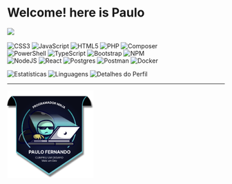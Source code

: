 


# Welcome! here is Paulo
![](https://komarev.com/ghpvc/?username=PauloTIgit-github-username) <br>

![CSS3](https://img.shields.io/badge/css3-%231572B6.svg?style=flat&logo=css3&logoColor=white) ![JavaScript](https://img.shields.io/badge/javascript-%23323330.svg?style=flat&logo=javascript&logoColor=%23F7DF1E) ![HTML5](https://img.shields.io/badge/html5-%23E34F26.svg?style=flat&logo=html5&logoColor=white) ![PHP](https://img.shields.io/badge/php-%23323330.svg?style=flat&logo=php&logoColor=%7BB4) ![Composer](https://img.shields.io/badge/composer-white?style=flat&logo=composer&logoColor=722b15) <br>
![PowerShell](https://img.shields.io/badge/PowerShell-%235391FE.svg?style=flat&logo=powershell&logoColor=white) ![TypeScript](https://img.shields.io/badge/typescript-%23007ACC.svg?style=flat&logo=typescript&logoColor=white) ![Bootstrap](https://img.shields.io/badge/bootstrap-%238511FA.svg?style=flat&logo=bootstrap&logoColor=white) ![NPM](https://img.shields.io/badge/NPM-%23CB3837.svg?style=flat&logo=npm&logoColor=white) <br>
![NodeJS](https://img.shields.io/badge/node.js-6DA55F?style=flat&logo=node.js&logoColor=white) ![React](https://img.shields.io/badge/react-%2320232a.svg?style=flat&logo=react&logoColor=%2361DAFB) ![Postgres](https://img.shields.io/badge/postgres-%23316192.svg?style=flat&logo=postgresql&logoColor=white)  ![Postman](https://img.shields.io/badge/Postman-FF6C37?style=flat&logo=postman&logoColor=white) ![Docker](https://img.shields.io/badge/Docker-25d8ff?style=flat&logo=Docker&logoColor=white) 


![Estatísticas](http://github-profile-summary-cards.vercel.app/api/cards/stats?username=PauloTIgit&theme=algolia)
![Linguagens](http://github-profile-summary-cards.vercel.app/api/cards/repos-per-language?username=PauloTIgit&hide=Html&theme=algolia) 
![Detalhes do Perfil](http://github-profile-summary-cards.vercel.app/api/cards/profile-details?username=PauloTIgit&theme=algolia)

<hr>
<div style"display: flex;">
  <img width="200" src="./img/selo.png" alt="Certificados">
</div>
